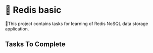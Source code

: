 # 🧮 Redis basic

🥇This project contains tasks for learning of Redis NoSQL data storage application.

## Tasks To Complete


